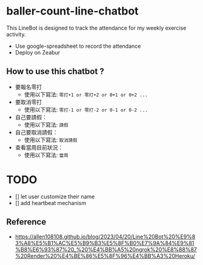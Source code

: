 # baller-count-line-chatbot
This LineBot is designed to track the attendance for my weekly exercise activity.
* Use google-spreadsheet to record the attendance
* Deploy on Zeabur

## How to use this chatbot ?
* 要報名零打
  - 使用以下寫法:
    ```零打+1 or 零打+2 or 0+1 or 0+2 ...```
* 要取消零打
  - 使用以下寫法:
    ```零打-1 or 零打-2 or 0-1 or 0-2 ...```
* 自己要請假：
  - 使用以下寫法:
    ```請假```
* 自己要取消請假：
  - 使用以下寫法:
    ```取消請假```
* 查看當周目前狀況：
  - 使用以下寫法:
    ```當周```

# TODO
- [] let user customize their name
- [] add heartbeat mechanism

## Reference 
* https://allen108108.github.io/blog/2023/04/20/Line%20Bot%20%E9%83%A8%E5%B1%AC%E5%B9%B3%E5%8F%B0%E7%9A%84%E9%81%B8%E6%93%87%20_%20%E4%BB%A5%20ngrok%20%E8%88%87%20Render%20%E4%BE%86%E5%8F%96%E4%BB%A3%20Heroku/

